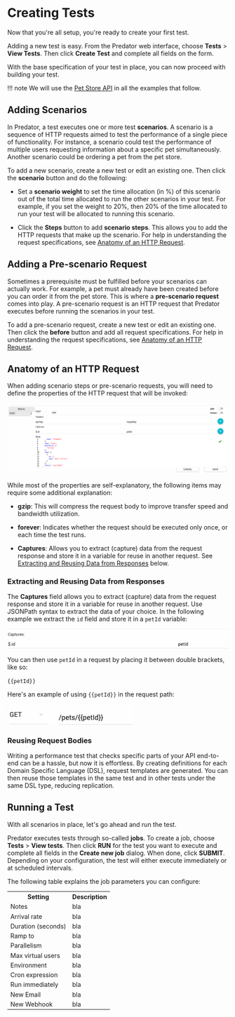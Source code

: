 # Creating Tests

Now that you're all setup, you're ready to create your first test. 

Adding a new test is easy. From the Predator web interface, choose **Tests** > **View Tests**. Then click **Create Test** and complete all fields on the form.

With the base specification of your test in place, you can now proceed with building your test. 

!!! note
    We will use the [Pet Store API]() in all the examples that follow.

## Adding Scenarios

In Predator, a test executes one or more test **scenarios**. A scenario is a sequence of HTTP requests aimed to test the performance of a single piece of functionality. For instance, a scenario could test the performance of multiple users requesting information about a specific pet simultaneously. Another scenario could be ordering a pet from the pet store. 

To add a new scenario, create a new test or edit an existing one. Then click the **scenario** button and do the following:

* Set a **scenario weight** to set the time allocation (in %) of this scenario out of the total time allocated to run the other scenarios in your test. For example, if you set the weight to 20%, then 20% of the time allocated to run your test will be allocated to running this scenario.

* Click the **Steps** button to add **scenario steps**. This allows you to add the HTTP requests that make up the scenario. For help in understanding the request specifications, see [Anatomy of an HTTP Request](tests.md#anatomy-of-an-http-request).

## Adding a Pre-scenario Request

Sometimes a prerequisite must be fulfilled before your scenarios can actually work. For example, a pet must already have been created before you can order it from the pet store. This is where a **pre-scenario request** comes into play. A pre-scenario request is an HTTP request that Predator executes before running the scenarios in your test.

To add a pre-scenario request, create a new test or edit an existing one. Then click the **before** button and add all request specifications. For help in understanding the request specifications, see [Anatomy of an HTTP Request](tests.md#anatomy-of-an-http-request).

## Anatomy of an HTTP Request

When adding scenario steps or pre-scenario requests, you will need to define the properties of the HTTP request that will be invoked:

![Screenshot](images/httprequest.png)

While most of the properties are self-explanatory, the following items may require some additional explanation:

* **gzip**: This will compress the request body to improve transfer speed and bandwidth utilization.

* **forever**: Indicates whether the request should be executed only once, or each time the test runs.

* **Captures**: Allows you to extract (capture) data from the request response and store it in a variable for reuse in another request. See [Extracting and Reusing Data from Responses](tests.md#extracting-and-reusing-data-from-responses) below.


### Extracting and Reusing Data from Responses

The **Captures** field allows you to extract (capture) data from the request response and store it in a variable for reuse in another request. Use JSONPath syntax to extract the data of your choice. In the following example we extract the `id` field and store it in a `petId` variable:

![Screenshot](images/extract_data_to_variable.png)


You can then use `petId` in a request by placing it between double brackets, like so:

`{{petId}}`

Here's an example of using `{{petId}}` in the request path:

![Screenshot](images/variable_in_path.png)

### Reusing Request Bodies

Writing a performance test that checks specific parts of your API end-to-end can be a hassle, but now it is effortless. By creating definitions for each Domain Specific Language (DSL), request templates are generated. You can then reuse those templates in the same test and in other tests under the same DSL type, reducing replication.

## Running a Test

With all scenarios in place, let's go ahead and run the test.

<!-- A job executes a test at predefined intervals. When defining a test, you can specify a number of parameters such as the frequency at which the test will be executed, the number of scenarios that will be executed per second and so forth. -->

Predator executes tests through so-called **jobs**. To create a job, choose **Tests** > **View tests**. Then click **RUN** for the test you want to execute and complete all fields in the **Create new job** dialog. When done, click **SUBMIT**. Depending on your configuration, the test will either execute immediately or at scheduled intervals.

The following table explains the job parameters you can configure:

<table style="width:100%">
    <tr>
      <th>Setting</th>
      <th>Description</th> 
    </tr>
    <tr>
      <td>Notes</td>
      <td>bla</td> 
    </tr>
    <tr>
      <td>Arrival rate</td>
      <td>bla</td> 
    </tr>
    <tr>
      <td>Duration (seconds)</td>
      <td>bla</td> 
    </tr>
    <tr>
      <td>Ramp to</td>
      <td>bla</td> 
    </tr>
    <tr>
      <td>Parallelism</td>
      <td>bla</td> 
    </tr>
    <tr>
      <td>Max virtual users</td>
      <td>bla</td> 
    </tr>
    <tr>
      <td>Environment</td>
      <td>bla</td> 
    </tr>
    <tr>
      <td>Cron expression</td>
      <td>bla</td> 
    </tr>
    <tr>
      <td>Run immediately</td>
      <td>bla</td> 
    </tr>
    <tr>
      <td>New Email</td>
      <td>bla</td> 
    </tr>
    <tr>
      <td>New Webhook</td>
      <td>bla</td> 
    </tr>
  </table>

